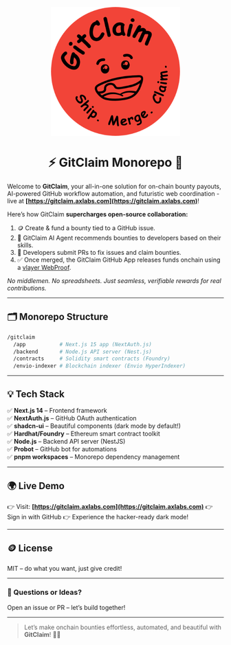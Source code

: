 <div align="center">
  <img src="./assets/gitclaim-logo.png" alt="GitClaim Logo" width="300"/>
  <h1>⚡️ GitClaim Monorepo 🚀</h1>
</div>

Welcome to **GitClaim**, your all-in-one solution for on-chain bounty payouts, AI-powered GitHub workflow automation, and futuristic web coordination - live at **[https://gitclaim.axlabs.com](https://gitclaim.axlabs.com)**!

Here’s how GitClaim **supercharges open-source collaboration:**
1. 🪙 Create & fund a bounty tied to a GitHub issue.
2. 🤖 GitClaim AI Agent recommends bounties to developers based on their skills.
3. 🔧 Developers submit PRs to fix issues and claim bounties.
4. ✅ Once merged, the GitClaim GitHub App releases funds onchain using a [vlayer WebProof](https://book.vlayer.xyz/features/web.html).

<em>No middlemen. No spreadsheets. Just seamless, verifiable rewards for real contributions.</em>

---

## 🗂️ Monorepo Structure

```bash
/gitclaim
  /app           # Next.js 15 app (NextAuth.js)
  /backend       # Node.js API server (Nest.js)
  /contracts     # Solidity smart contracts (Foundry)
  /envio-indexer # Blockchain indexer (Envio HyperIndexer)
```

---

## 💡 Tech Stack

✅ **Next.js 14** – Frontend framework <br>
✅ **NextAuth.js** – GitHub OAuth authentication <br>
✅ **shadcn-ui** – Beautiful components (dark mode by default!) <br>
✅ **Hardhat/Foundry** – Ethereum smart contract toolkit <br>
✅ **Node.js** – Backend API server (NestJS) <br>
✅ **Probot** – GitHub bot for automations <br>
✅ **pnpm workspaces** – Monorepo dependency management <br>

---

## 🌍 Live Demo

👉 Visit: **[https://gitclaim.axlabs.com](https://gitclaim.axlabs.com)**
👉 Sign in with GitHub
👉 Experience the hacker-ready dark mode!


---

## 🪙 License

MIT – do what you want, just give credit!

---

### 💬 Questions or Ideas?

Open an issue or PR – let’s build together!

---

> Let’s make onchain bounties effortless, automated, and beautiful with **GitClaim**! 💸✨
